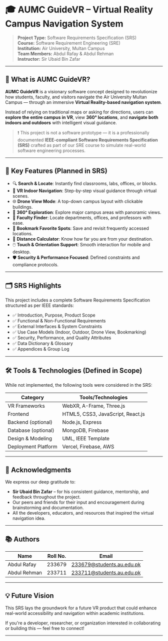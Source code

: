 # 🎓 AUMC GuideVR – Virtual Reality Campus Navigation System

> **Project Type:** Software Requirements Specification (SRS)  
> **Course:** Software Requirement Engineering (SRE)  
> **Institution:** Air University, Multan Campus  
> **Team Members:** Abdul Rafay & Abdul Rehman  
> **Instructor:** Sir Ubaid Bin Zafar  

---

## 🧠 What is AUMC GuideVR?

**AUMC GuideVR** is a visionary software concept designed to revolutionize how students, faculty, and visitors navigate the Air University Multan Campus — through an immersive **Virtual Reality-based navigation system**.

Instead of relying on traditional maps or asking for directions, users can **explore the entire campus in VR**, view **360° locations**, and **navigate both indoors and outdoors** with intelligent visual guidance.

> ❗ This project is not a software prototype — it is a professionally documented **IEEE-compliant Software Requirements Specification (SRS)** crafted as part of our SRE course to simulate real-world software engineering processes.

---

## 🚀 Key Features (Planned in SRS)

- 🔍 **Search & Locate**: Instantly find classrooms, labs, offices, or blocks.
- 🧭 **VR Indoor Navigation**: Step-by-step visual guidance through virtual scenes.
- 🌐 **Drone View Mode**: A top-down campus layout with clickable buildings.
- 🏫 **360° Exploration**: Explore major campus areas with panoramic views.
- 📍 **Faculty Finder**: Locate departments, offices, and professors with ease.
- 💾 **Bookmark Favorite Spots**: Save and revisit frequently accessed locations.
- 📏 **Distance Calculator**: Know how far you are from your destination.
- 🖱️ **Touch & Orientation Support**: Smooth interaction for mobile and desktop.
- 🛡️ **Security & Performance Focused**: Defined constraints and compliance protocols.

---

## 🗂️ SRS Highlights

This project includes a complete Software Requirements Specification structured as per IEEE standards:

- ✅ Introduction, Purpose, Product Scope
- ✅ Functional & Non-Functional Requirements
- ✅ External Interfaces & System Constraints
- ✅ Use Case Models (Indoor, Outdoor, Drone View, Bookmarking)
- ✅ Security, Performance, and Quality Attributes
- ✅ Data Dictionary & Glossary
- ✅ Appendices & Group Log

---

## 🛠️ Tools & Technologies (Defined in Scope)

While not implemented, the following tools were considered in the SRS:

| Category              | Tools/Technologies |
|----------------------|--------------------|
| VR Frameworks        | WebXR, A-Frame, Three.js |
| Frontend             | HTML5, CSS3, JavaScript, React.js |
| Backend (optional)   | Node.js, Express |
| Database (optional)  | MongoDB, Firebase |
| Design & Modeling    | UML, IEEE Template |
| Deployment Platform  | Vercel, Firebase, AWS |

---

## 🤝 Acknowledgments

We express our deep gratitude to:

- **Sir Ubaid Bin Zafar** – for his consistent guidance, mentorship, and feedback throughout the project.
- Our peers and friends for their input and encouragement during brainstorming and documentation.
- All the developers, educators, and resources that inspired the virtual navigation idea.

---

## 📚 Authors

| Name          | Roll No. | Email                         |
|---------------|----------|-------------------------------|
| Abdul Rafay   | 233679   | 233679@students.au.edu.pk     |
| Abdul Rehman  | 233711   | 233711@students.au.edu.pk     |

---

## 💡 Future Vision

This SRS lays the groundwork for a future VR product that could enhance real-world accessibility and navigation within academic institutions.

If you're a developer, researcher, or organization interested in collaborating or building this — feel free to connect!

---


